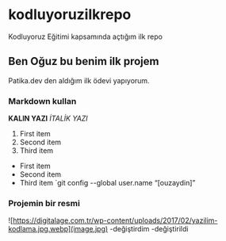 # kodluyoruzilkrepo
Kodluyoruz Eğitimi kapsamında açtığım ilk repo
## Ben Oğuz bu benim ilk projem
Patika.dev den aldığım ilk ödevi yapıyorum.
### Markdown kullan
**KALIN YAZI**
*İTALİK YAZI*
1. First item
2. Second item
3. Third item
- First item
- Second item
- Third item
`git config --global user.name “[ouzaydin]”
### Projemin bir resmi
![https://digitalage.com.tr/wp-content/uploads/2017/02/yazilim-kodlama.jpg.webp](image.jpg)
-değiştirdim 
-değiştirildi